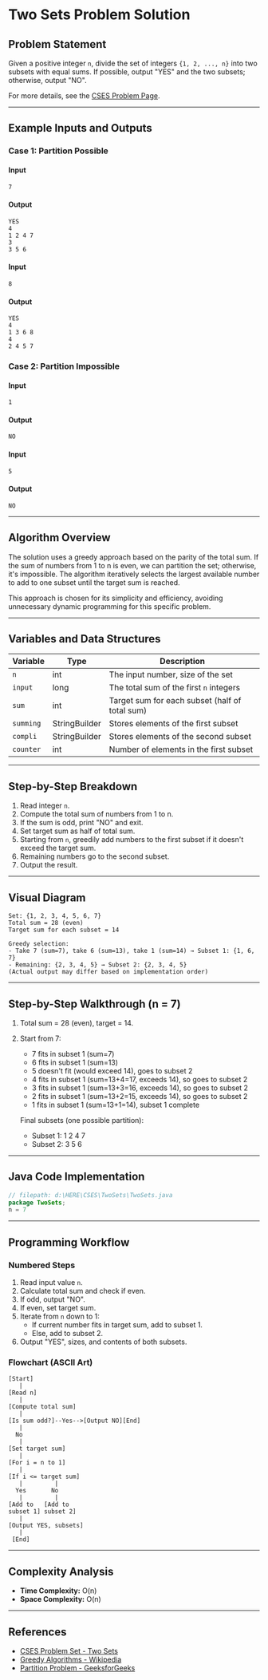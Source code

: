 # Two Sets Problem Solution

## Problem Statement

Given a positive integer `n`, divide the set of integers `{1, 2, ..., n}` into two subsets with equal sums. If possible, output "YES" and the two subsets; otherwise, output "NO".

For more details, see the [CSES Problem Page](https://cses.fi/problemset/task/1092).

---

## Example Inputs and Outputs

### Case 1: Partition Possible

#### Input
```
7
```
#### Output
```
YES
4
1 2 4 7
3
3 5 6
```

#### Input
```
8
```
#### Output
```
YES
4
1 3 6 8
4
2 4 5 7
```

### Case 2: Partition Impossible

#### Input
```
1
```
#### Output
```
NO
```

#### Input
```
5
```
#### Output
```
NO
```

---

## Algorithm Overview

The solution uses a greedy approach based on the parity of the total sum. If the sum of numbers from 1 to n is even, we can partition the set; otherwise, it's impossible. The algorithm iteratively selects the largest available number to add to one subset until the target sum is reached.

This approach is chosen for its simplicity and efficiency, avoiding unnecessary dynamic programming for this specific problem.

---

## Variables and Data Structures

| Variable      | Type           | Description                                                         |
|---------------|----------------|---------------------------------------------------------------------|
| `n`           | int            | The input number, size of the set                                   |
| `input`       | long           | The total sum of the first `n` integers                             |
| `sum`         | int            | Target sum for each subset (half of total sum)                      |
| `summing`     | StringBuilder  | Stores elements of the first subset                                 |
| `compli`      | StringBuilder  | Stores elements of the second subset                                |
| `counter`     | int            | Number of elements in the first subset                              |

---

## Step-by-Step Breakdown

1. Read integer `n`.
2. Compute the total sum of numbers from 1 to n.
3. If the sum is odd, print "NO" and exit.
4. Set target sum as half of total sum.
5. Starting from `n`, greedily add numbers to the first subset if it doesn't exceed the target sum.
6. Remaining numbers go to the second subset.
7. Output the result.

---

## Visual Diagram

```
Set: {1, 2, 3, 4, 5, 6, 7}
Total sum = 28 (even)
Target sum for each subset = 14

Greedy selection:
- Take 7 (sum=7), take 6 (sum=13), take 1 (sum=14) → Subset 1: {1, 6, 7}
- Remaining: {2, 3, 4, 5} → Subset 2: {2, 3, 4, 5}
(Actual output may differ based on implementation order)
```

---

## Step-by-Step Walkthrough (n = 7)

1. Total sum = 28 (even), target = 14.
2. Start from 7:
   - 7 fits in subset 1 (sum=7)
   - 6 fits in subset 1 (sum=13)
   - 5 doesn't fit (would exceed 14), goes to subset 2
   - 4 fits in subset 1 (sum=13+4=17, exceeds 14), so goes to subset 2
   - 3 fits in subset 1 (sum=13+3=16, exceeds 14), so goes to subset 2
   - 2 fits in subset 1 (sum=13+2=15, exceeds 14), so goes to subset 2
   - 1 fits in subset 1 (sum=13+1=14), subset 1 complete

   Final subsets (one possible partition):
   - Subset 1: 1 2 4 7
   - Subset 2: 3 5 6

---

## Java Code Implementation

```java
// filepath: d:\HERE\CSES\TwoSets\TwoSets.java
package TwoSets;
n = 7
```

---

## Programming Workflow

### Numbered Steps

1. Read input value `n`.
2. Calculate total sum and check if even.
3. If odd, output "NO".
4. If even, set target sum.
5. Iterate from `n` down to 1:
    - If current number fits in target sum, add to subset 1.
    - Else, add to subset 2.
6. Output "YES", sizes, and contents of both subsets.

### Flowchart (ASCII Art)

```
[Start]
   |
[Read n]
   |
[Compute total sum]
   |
[Is sum odd?]--Yes-->[Output NO][End]
   |
  No
   |
[Set target sum]
   |
[For i = n to 1]
   |
[If i <= target sum]
   |         |
  Yes       No
   |         |
[Add to   [Add to
subset 1] subset 2]
   |
[Output YES, subsets]
   |
 [End]
```

---

## Complexity Analysis

- **Time Complexity:** O(n)
- **Space Complexity:** O(n)

---

## References

- [CSES Problem Set - Two Sets](https://cses.fi/problemset/task/1092)
- [Greedy Algorithms - Wikipedia](https://en.wikipedia.org/wiki/Greedy_algorithm)
- [Partition Problem - GeeksforGeeks](https://www.geeksforgeeks.org/partition-problem-dp-18/)
